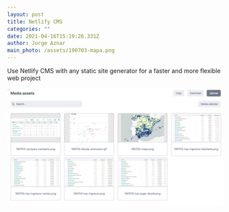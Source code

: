 ```yaml
---
layout: post
title: Netlify CMS
categories: ""
date: 2021-04-16T15:19:26.331Z
author: Jorge Aznar
main_photo: /assets/190703-mapa.png
---
```

Use Netlify CMS with any static site generator for a faster and more flexible web project

![](/assets/media_assets.png)